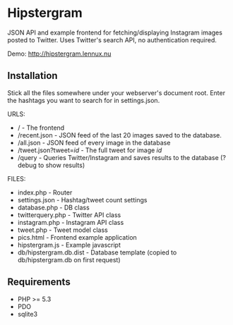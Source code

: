 Hipstergram
===========

JSON API and example frontend for fetching/displaying Instagram images posted to Twitter. Uses Twitter's search API, no authentication required.

Demo: http://hipstergram.lennux.nu

Installation
------------
Stick all the files somewhere under your webserver's document root. Enter the hashtags you want to search for in settings.json.

URLS:
+ / - The frontend
+ /recent.json - JSON feed of the last 20 images saved to the database.
+ /all.json - JSON feed of every image in the database
+ /tweet.json?tweet=*id* - The full tweet for image *id*
+ /query - Queries Twitter/Instagram and saves results to the database (?debug to show results)

FILES:
+ index.php - Router
+ settings.json - Hashtag/tweet count settings
+ database.php - DB class
+ twitterquery.php - Twitter API class
+ instagram.php - Instagram API class
+ tweet.php - Tweet model class
+ pics.html - Frontend example application
+ hipstergram.js - Example javascript
+ db/hipstergram.db.dist - Database template (copied to db/hipstergram.db on first request)

Requirements
------------
+ PHP >= 5.3
+ PDO
+ sqlite3
